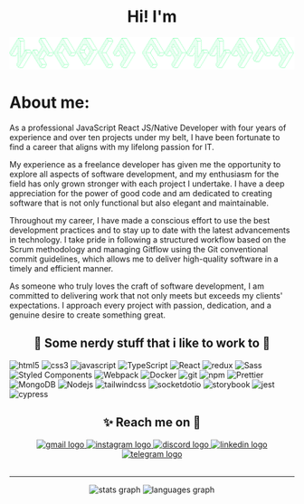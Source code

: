 <h1 align="center">Hi! I'm</h1>

![Screenshot](banner.png)

# About me:
As a professional JavaScript React JS/Native Developer with four years of experience and over ten projects under my belt, I have been fortunate to find a career that aligns with my lifelong passion for IT. <br>

My experience as a freelance developer has given me the opportunity to explore all aspects of software development, and my enthusiasm for the field has only grown stronger with each project I undertake. I have a deep appreciation for the power of good code and am dedicated to creating software that is not only functional but also elegant and maintainable. <br>

Throughout my career, I have made a conscious effort to use the best development practices and to stay up to date with the latest advancements in technology. I take pride in following a structured workflow based on the Scrum methodology and managing Gitflow using the Git conventional commit guidelines, which allows me to deliver high-quality software in a timely and efficient manner. <br>

As someone who truly loves the craft of software development, I am committed to delivering work that not only meets but exceeds my clients' expectations. I approach every project with passion, dedication, and a genuine desire to create something great. <br>

<h2 align="center">👾 Some nerdy stuff that i like to work to 👾</h2>
<p>
  <img alt="html5" src="https://img.shields.io/badge/-HTML5-E34F26?style=flat-square&logo=html5&logoColor=white" />
  <img alt="css3" src="https://img.shields.io/badge/-CSS3-1468A8?style=flat-square&logo=css3&logoColor=white" />
  <img alt="javascript" src="https://img.shields.io/badge/-Javascript-E8D44D?style=flat-square&logo=javascript&logoColor=black" />
  <img alt="TypeScript" src="https://img.shields.io/badge/-TypeScript-007ACC?style=flat-square&logo=typescript&logoColor=white" />
  <img alt="React" src="https://img.shields.io/badge/-React-45b8d8?style=flat-square&logo=react&logoColor=white" />
  <img alt="redux" src="https://img.shields.io/badge/-Redux-764ABC?style=flat-square&logo=redux&logoColor=white" />
  <img alt="Sass" src="https://img.shields.io/badge/-Sass-CC6699?style=flat-square&logo=sass&logoColor=white" />
  <img alt="Styled Components" src="https://img.shields.io/badge/-Styled_Components-db7092?style=flat-square&logo=styled-components&logoColor=white" />
  <img alt="Webpack" src="https://img.shields.io/badge/-Webpack-8DD6F9?style=flat-square&logo=webpack&logoColor=white" /> 
  <img alt="Docker" src="https://img.shields.io/badge/-Docker-46a2f1?style=flat-square&logo=docker&logoColor=white" />
  <img alt="git" src="https://img.shields.io/badge/-Git-F05032?style=flat-square&logo=git&logoColor=white" />
  <img alt="npm" src="https://img.shields.io/badge/-NPM-CB3837?style=flat-square&logo=npm&logoColor=white" />
  <img alt="Prettier" src="https://img.shields.io/badge/-Prettier-F7B93E?style=flat-square&logo=prettier&logoColor=white" />
  <img alt="MongoDB" src="https://img.shields.io/badge/-MongoDB-13aa52?style=flat-square&logo=mongodb&logoColor=white" />
  <img alt="Nodejs" src="https://img.shields.io/badge/-Nodejs-43853d?style=flat-square&logo=Node.js&logoColor=white" />
  <img alt="tailwindcss" src="https://img.shields.io/badge/-Tailwindcss-08ACC9?style=flat-square&logo=tailwindcss&logoColor=white" />
  <img alt="socketdotio" src="https://img.shields.io/badge/-Socketdotio-white?style=flat-square&logo=socketdotio&logoColor=black" />
  <img alt="storybook" src="https://img.shields.io/badge/-Storybook-FE4685?style=flat-square&logo=storybook&logoColor=white" />
  <img alt="jest" src="https://img.shields.io/badge/-Jest-99425B?style=flat-square&logo=jest&logoColor=white" />
  <img alt="cypress" src="https://img.shields.io/badge/-Cypress-4EFF92?style=flat-square&logo=cypress&logoColor=black" />
</p>


<h2 align="center">✨ Reach me on 💫</h2>
<div align="center">
  <a href="salvatore.nicola.cannata@gmail.com" target="_blank">
    <img src="https://img.shields.io/static/v1?message=Gmail&logo=gmail&label=&color=D14836&logoColor=white&labelColor=&style=for-the-badge" height="23" alt="gmail logo"  />
  </a>
  <a href="https://www.instagram.com/karabash._/" target="_blank">
    <img src="https://img.shields.io/static/v1?message=Instagram&logo=instagram&label=&color=E4405F&logoColor=white&labelColor=&style=for-the-badge" height="23" alt="instagram logo"  />
  </a>
  <a href="zRonjn #7897" target="_blank">
    <img src="https://img.shields.io/static/v1?message=Discord&logo=discord&label=&color=7289DA&logoColor=white&labelColor=&style=for-the-badge" height="23" alt="discord logo"  />
  </a>
  <a href="https://www.linkedin.com/in/salvatore-nicola-cannata/" target="_blank">
    <img src="https://img.shields.io/static/v1?message=LinkedIn&logo=linkedin&label=&color=0077B5&logoColor=white&labelColor=&style=for-the-badge" height="23" alt="linkedin logo"  />
  </a>
  <a href="https://t.me/xKarabash" target="_blank">
    <img src="https://img.shields.io/static/v1?message=Telegram&logo=telegram&label=&color=2CA5E0&logoColor=white&labelColor=&style=for-the-badge" height="23" alt="telegram logo"  />
  </a>
</div>
<br>

---

<div align="center">
  <img src="https://github-readme-stats.vercel.app/api?username=ncannata-dev&hide_title=false&hide_rank=false&show_icons=true&include_all_commits=true&count_private=true&disable_animations=false&theme=dark&locale=en&hide_border=true" height="170" alt="stats graph"  />

  <img src="https://github-readme-stats.vercel.app/api/top-langs?username=ncannata-dev&locale=en&hide_title=false&layout=compact&card_width=320&langs_count=5&theme=dark&hide_border=true" height="170" alt="languages graph"  />
</div>
